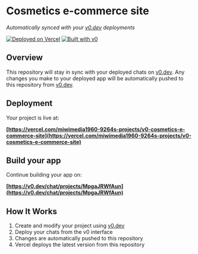 # Cosmetics e-commerce site

*Automatically synced with your [v0.dev](https://v0.dev) deployments*

[![Deployed on Vercel](https://img.shields.io/badge/Deployed%20on-Vercel-black?style=for-the-badge&logo=vercel)](https://vercel.com/miwimedia1960-9264s-projects/v0-cosmetics-e-commerce-site)
[![Built with v0](https://img.shields.io/badge/Built%20with-v0.dev-black?style=for-the-badge)](https://v0.dev/chat/projects/MpgaJRWfAun)

## Overview

This repository will stay in sync with your deployed chats on [v0.dev](https://v0.dev).
Any changes you make to your deployed app will be automatically pushed to this repository from [v0.dev](https://v0.dev).

## Deployment

Your project is live at:

**[https://vercel.com/miwimedia1960-9264s-projects/v0-cosmetics-e-commerce-site](https://vercel.com/miwimedia1960-9264s-projects/v0-cosmetics-e-commerce-site)**

## Build your app

Continue building your app on:

**[https://v0.dev/chat/projects/MpgaJRWfAun](https://v0.dev/chat/projects/MpgaJRWfAun)**

## How It Works

1. Create and modify your project using [v0.dev](https://v0.dev)
2. Deploy your chats from the v0 interface
3. Changes are automatically pushed to this repository
4. Vercel deploys the latest version from this repository